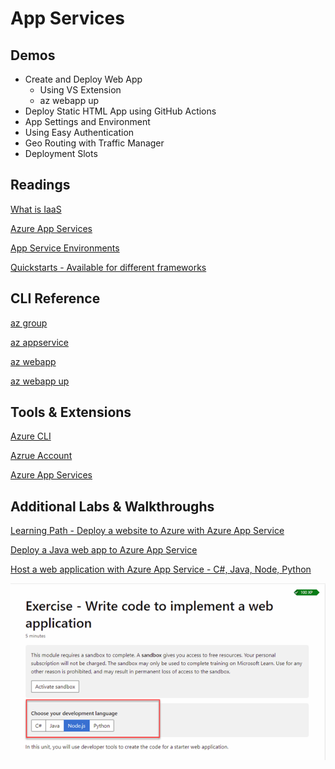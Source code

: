 # App Services

## Demos

- Create and Deploy Web App
    - Using VS Extension
    - az webapp up
- Deploy Static HTML App using GitHub Actions
- App Settings and Environment
- Using Easy Authentication
- Geo Routing with Traffic Manager
- Deployment Slots

## Readings

[What is IaaS](https://azure.microsoft.com/en-us/overview/what-is-azure/iaas/#products)

[Azure App Services](https://docs.microsoft.com/en-us/azure/app-service/)

[App Service Environments](https://docs.microsoft.com/en-us/azure/app-service/environment/intro)

[Quickstarts - Available for different frameworks](https://docs.microsoft.com/en-us/azure/app-service/quickstart-java?tabs=javase&pivots=platform-linux)

## CLI Reference

[az group](https://docs.microsoft.com/en-us/cli/azure/group?view=azure-cli-latest)

[az appservice](https://docs.microsoft.com/en-us/cli/azure/appservice?view=azure-cli-latest)

[az webapp](https://docs.microsoft.com/en-us/cli/azure/webapp?view=azure-cli-latest)

[az webapp up](https://docs.microsoft.com/en-us/cli/azure/webapp?view=azure-cli-latest#az_webapp_up)

## Tools & Extensions

[Azure CLI](https://marketplace.visualstudio.com/items?itemName=ms-vscode.azurecli)

[Azrue Account](https://marketplace.visualstudio.com/items?itemName=ms-vscode.azure-account)

[Azure App Services](https://marketplace.visualstudio.com/items?itemName=ms-azuretools.vscode-azureappservice)

## Additional Labs & Walkthroughs

[Learning Path - Deploy a website to Azure with Azure App Service](https://docs.microsoft.com/en-us/learn/paths/deploy-a-website-with-azure-app-service/)

[Deploy a Java web app to Azure App Service](https://docs.microsoft.com/en-us/learn/modules/create-java-webapp-to-app-service-linux/?WT.mc_id=java-11777-judubois&source=learn)

[Host a web application with Azure App Service - C#, Java, Node, Python](https://docs.microsoft.com/en-us/learn/modules/host-a-web-app-with-azure-app-service/)

![multi-framework](_images/multi-framework.png)
